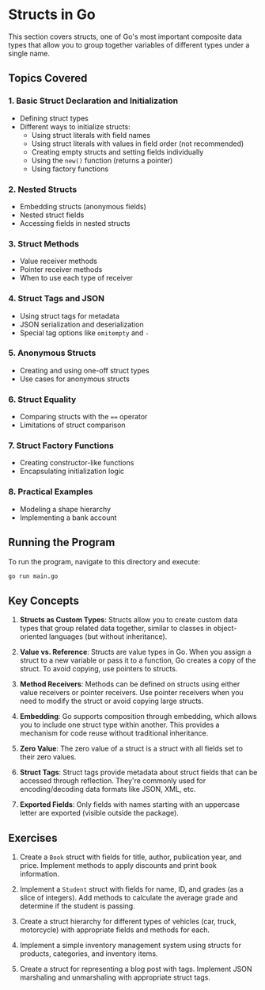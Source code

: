 # Structs in Go

This section covers structs, one of Go's most important composite data types that allow you to group together variables of different types under a single name.

## Topics Covered

### 1. Basic Struct Declaration and Initialization

- Defining struct types
- Different ways to initialize structs:
  - Using struct literals with field names
  - Using struct literals with values in field order (not recommended)
  - Creating empty structs and setting fields individually
  - Using the `new()` function (returns a pointer)
  - Using factory functions

### 2. Nested Structs

- Embedding structs (anonymous fields)
- Nested struct fields
- Accessing fields in nested structs

### 3. Struct Methods

- Value receiver methods
- Pointer receiver methods
- When to use each type of receiver

### 4. Struct Tags and JSON

- Using struct tags for metadata
- JSON serialization and deserialization
- Special tag options like `omitempty` and `-`

### 5. Anonymous Structs

- Creating and using one-off struct types
- Use cases for anonymous structs

### 6. Struct Equality

- Comparing structs with the `==` operator
- Limitations of struct comparison

### 7. Struct Factory Functions

- Creating constructor-like functions
- Encapsulating initialization logic

### 8. Practical Examples

- Modeling a shape hierarchy
- Implementing a bank account

## Running the Program

To run the program, navigate to this directory and execute:

```bash
go run main.go
```

## Key Concepts

1. **Structs as Custom Types**: Structs allow you to create custom data types that group related data together, similar to classes in object-oriented languages (but without inheritance).

2. **Value vs. Reference**: Structs are value types in Go. When you assign a struct to a new variable or pass it to a function, Go creates a copy of the struct. To avoid copying, use pointers to structs.

3. **Method Receivers**: Methods can be defined on structs using either value receivers or pointer receivers. Use pointer receivers when you need to modify the struct or avoid copying large structs.

4. **Embedding**: Go supports composition through embedding, which allows you to include one struct type within another. This provides a mechanism for code reuse without traditional inheritance.

5. **Zero Value**: The zero value of a struct is a struct with all fields set to their zero values.

6. **Struct Tags**: Struct tags provide metadata about struct fields that can be accessed through reflection. They're commonly used for encoding/decoding data formats like JSON, XML, etc.

7. **Exported Fields**: Only fields with names starting with an uppercase letter are exported (visible outside the package).

## Exercises

1. Create a `Book` struct with fields for title, author, publication year, and price. Implement methods to apply discounts and print book information.

2. Implement a `Student` struct with fields for name, ID, and grades (as a slice of integers). Add methods to calculate the average grade and determine if the student is passing.

3. Create a struct hierarchy for different types of vehicles (car, truck, motorcycle) with appropriate fields and methods for each.

4. Implement a simple inventory management system using structs for products, categories, and inventory items.

5. Create a struct for representing a blog post with tags. Implement JSON marshaling and unmarshaling with appropriate struct tags.
